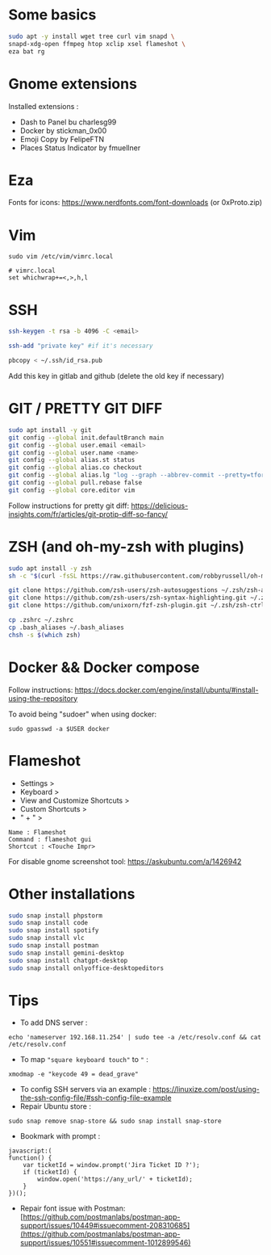 # Some basics
```bash
sudo apt -y install wget tree curl vim snapd \
snapd-xdg-open ffmpeg htop xclip xsel flameshot \
eza bat rg
```

# Gnome extensions 
Installed extensions : 
- Dash to Panel bu charlesg99
- Docker by stickman_0x00
- Emoji Copy by FelipeFTN
- Places Status Indicator by fmuellner

# Eza
Fonts for icons: https://www.nerdfonts.com/font-downloads (or 0xProto.zip)


# Vim
```
sudo vim /etc/vim/vimrc.local

# vimrc.local
set whichwrap+=<,>,h,l

```

# SSH
```bash
ssh-keygen -t rsa -b 4096 -C <email>

ssh-add "private key" #if it's necessary

pbcopy < ~/.ssh/id_rsa.pub
```
Add this key in gitlab and github (delete the old key if necessary)

# GIT / PRETTY GIT DIFF
```bash
sudo apt install -y git
git config --global init.defaultBranch main
git config --global user.email <email>
git config --global user.name <name>
git config --global alias.st status
git config --global alias.co checkout
git config --global alias.lg "log --graph --abbrev-commit --pretty=tformat:'%Cred%h%Creset -%C(auto)%d%Creset %s %Cgreen(%an %ad)%Creset'"
git config --global pull.rebase false
git config --global core.editor vim
```

Follow instructions for pretty git diff: https://delicious-insights.com/fr/articles/git-protip-diff-so-fancy/

# ZSH (and oh-my-zsh with plugins)
```bash
sudo apt install -y zsh
sh -c "$(curl -fsSL https://raw.githubusercontent.com/robbyrussell/oh-my-zsh/master/tools/install.sh)"

git clone https://github.com/zsh-users/zsh-autosuggestions ~/.zsh/zsh-autosuggestions
git clone https://github.com/zsh-users/zsh-syntax-highlighting.git ~/.zsh/zsh-syntax-highlighting
git clone https://github.com/unixorn/fzf-zsh-plugin.git ~/.zsh/zsh-ctrl-r

cp .zshrc ~/.zshrc
cp .bash_aliases ~/.bash_aliases
chsh -s $(which zsh)
```

# Docker && Docker compose
Follow instructions: https://docs.docker.com/engine/install/ubuntu/#install-using-the-repository

To avoid being "sudoer" when using docker:
```
sudo gpasswd -a $USER docker
```

# Flameshot 
- Settings >
- Keyboard >
- View and Customize Shortcuts > 
- Custom Shortcuts > 
- " + " > 
```
Name : Flameshot
Command : flameshot gui 
Shortcut : <Touche Impr>
``` 

For disable gnome screenshot tool: https://askubuntu.com/a/1426942

# Other installations
```bash
sudo snap install phpstorm
sudo snap install code
sudo snap install spotify
sudo snap install vlc
sudo snap install postman
sudo snap install gemini-desktop
sudo snap install chatgpt-desktop
sudo snap install onlyoffice-desktopeditors
```

# Tips
- To add DNS server :
``` 
echo 'nameserver 192.168.11.254' | sudo tee -a /etc/resolv.conf && cat /etc/resolv.conf 
``` 
- To map `"square keyboard touch"` to `"` : 
```
xmodmap -e "keycode 49 = dead_grave"
``` 
- To config SSH servers via an example : 
https://linuxize.com/post/using-the-ssh-config-file/#ssh-config-file-example
- Repair Ubuntu store : 
```
sudo snap remove snap-store && sudo snap install snap-store
```
- Bookmark with prompt : 
```
javascript:(
function() {
	var ticketId = window.prompt('Jira Ticket ID ?');
	if (ticketId) {
		window.open('https://any_url/' + ticketId);
	}
})();
```
- Repair font issue with Postman: [https://github.com/postmanlabs/postman-app-support/issues/10449#issuecomment-208310685](https://github.com/postmanlabs/postman-app-support/issues/10551#issuecomment-1012899546)
